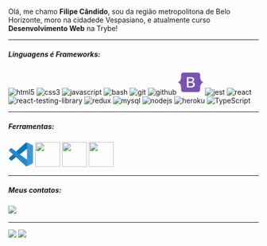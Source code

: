 Olá, me chamo **Filipe Cândido**, sou da região metropolitona de Belo Horizonte, moro na cidadede Vespasiano, e atualmente curso **Desenvolvimento Web** na Trybe!

<hr/>

<h5>Linguagens é Frameworks:</h5>
<div>
  <img src="https://cdn.icon-icons.com/icons2/2107/PNG/512/file_type_html_icon_130541.png" alt="html5" width="53" height="53"/> 
  <img src="https://cdn.icon-icons.com/icons2/2107/PNG/512/file_type_css_icon_130661.png" alt="css3" width="53" height="53"/> 
  <img src="https://cdn.icon-icons.com/icons2/2108/PNG/512/javascript_icon_130900.png" alt="javascript" width="50" height="50"/>
  <img src="https://cdn.icon-icons.com/icons2/2699/PNG/512/gnu_bash_logo_icon_170079.png" alt="bash" width="50" height="50" />
  <img src="https://cdn.icon-icons.com/icons2/2107/PNG/512/file_type_git_icon_130581.png" alt="git" width="50" height="50"/> 
  <img src="https://cdn.icon-icons.com/icons2/936/PNG/512/github-logo_icon-icons.com_73546.png" alt="github" width="50" height="50"/>
  <img src="https://raw.githubusercontent.com/devicons/devicon/master/icons/bootstrap/bootstrap-plain.svg" alt="Bootstrap" width="50" height="50" />
  <img src="https://cdn.icon-icons.com/icons2/2107/PNG/512/file_type_jest_icon_130514.png" alt="jest" width="50" height="50"/>
  <img src="https://cdn.icon-icons.com/icons2/2415/PNG/512/react_original_logo_icon_146374.png" alt="react" width="60" height="60"/> 
   <img src="https://user-images.githubusercontent.com/80691766/134706033-799f21ca-b461-4c2d-8a03-417b134cc8dd.png" alt="react-testing-library" width="50" height="50"/>
  <img src="https://cdn.icon-icons.com/icons2/2415/PNG/512/redux_original_logo_icon_146365.png" alt="redux" width="50" height="50"/>
  <img src="https://cdn.icon-icons.com/icons2/2415/PNG/512/mysql_original_wordmark_logo_icon_146417.png" alt="mysql" width="60" height="60"/>
  <img src="https://nodejs.org/static/images/logos/nodejs-new-pantone-black.svg" alt="nodejs" width="60" height="60"/>
  <img src="https://cdn.icon-icons.com/icons2/2415/PNG/512/heroku_plain_wordmark_logo_icon_146480.png" alt="heroku" width="50" height="50"/>
  <img src="https://cdn.icon-icons.com/icons2/2107/PNG/512/file_type_typescript_official_icon_130107.png" alt="TypeScript" width="50" height="50"/>

<hr/>
<h5>Ferramentas:</h5>
  <img src="https://raw.githubusercontent.com/devicons/devicon/master/icons/vscode/vscode-original.svg" alt="vscode" width="50" height="50" />
  <img width="50" height="50" src="https://cdn.icon-icons.com/icons2/2108/PNG/128/slack_icon_130829.png">
  <img width="50" height="50" src="https://cdn.icon-icons.com/icons2/836/PNG/128/Trello_icon-icons.com_66775.png">
  <img width="50" height="50" src="https://cdn.icon-icons.com/icons2/2389/PNG/128/notion_logo_icon_145025.png">
</div>

<hr/>

<h5>Meus contatos:</h5>
<div>
    <a href="https://www.linkedin.com/in/filipe-c%C3%A2ndido/" target="_blank">
        <img src="https://img.shields.io/badge/LinkedIn-0077B5?style=for-the-badge&logo=linkedin&logoColor=white" height="25px">
    </a>
</div>
<hr/>
<div>
    <img src="https://github-readme-stats.vercel.app/api?username=Fedolfo&theme=dark&show_icons=true" />
    <img src="https://github-readme-stats.vercel.app/api/top-langs/?username=Fedolfo&theme=dark&show_icons=true" height="195px" />
</div>
